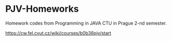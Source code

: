 # PJV-Homeworks

Homework codes from Programming in JAVA CTU in Prague 2-nd semester.

https://cw.fel.cvut.cz/wiki/courses/b0b36pjv/start